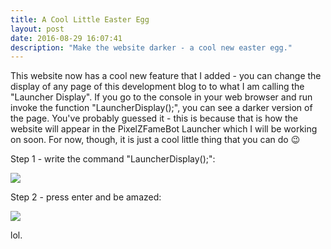 ```yaml
---
title: A Cool Little Easter Egg
layout: post
date: 2016-08-29 16:07:41
description: "Make the website darker - a cool new easter egg."
---
```


This website now has a cool new feature that I added - you can change the display of any page of this development blog to to what I am calling the "Launcher Display". If you go to the console in your web browser and run invoke the function "LauncherDisplay();", you can see a darker version of the page. You've probably guessed it - this is because that is how the website will appear in the PixelZFameBot Launcher which I will be working on soon. For now, though, it is just a cool little thing that you can do :wink:

Step 1 - write the command "LauncherDisplay();":
<div class="jimg"><img src="{{ site.url }}/public/poststuff/launcherdisplay/1.PNG"></div>

Step 2 - press enter and be amazed:
<div class="jimg"><img src="{{ site.url }}/public/poststuff/launcherdisplay/2.PNG"></div>

lol.
